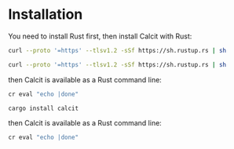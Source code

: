 # Installation

You need to install Rust first, then install Calcit with Rust:

```bash
curl --proto '=https' --tlsv1.2 -sSf https://sh.rustup.rs | sh

curl --proto '=https' --tlsv1.2 -sSf https://sh.rustup.rs | sh
```

then Calcit is available as a Rust command line:

```bash
cr eval "echo |done"

cargo install calcit
```

then Calcit is available as a Rust command line:

```bash
cr eval "echo |done"
```
